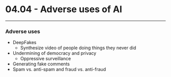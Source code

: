 # 04.04 - Adverse uses of AI

---

### Adverse uses
- DeepFakes
    - Synthesize video of people doing things they never did
- Undermining of democracy and privacy
    - Oppressive surveillance
- Generating fake comments
- Spam vs. anti-spam and fraud vs. anti-fraud